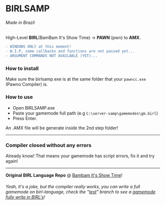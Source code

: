 # BIRLSAMP

###### Made in Brazil

High-Level **BIRL**(BamBam It's Show Time) -> **PAWN** (pwn) to **AMX**.

```diff
- WINDOWS ONLY at this moment!
- W.I.P, some callbacks and functions are not passed yet...
- ARGUMENT COMMANDS NOT AVAILABLE (YET)...
```

### How to install

Make sure the birlsamp.exe is at the same folder that your `pawncc.exe` (Pawno Compiler) is.

### How to use

- Open BIRLSAMP.exe
- Paste your gamemode full path (e.g `C:\server-samp\gamemodes\gm.birl`)
- Press Enter.

An .AMX file will be generate inside the 2nd step folder!

___

### Compiler closed without any errors

Already know! That means your gamemode has script errors, fix it and try again!

___

**Original BIRL Language Repo** @ [Bambam It's Show Time](https://github.com/BIRL-Language/)!

###### Yeah, it's a joke, but the compiler really works, you can write a full gamemode on birl-language, check the "[test](https://github.com/ArTDsL/BIRLSAMP/tree/test)" branch to see a [gamemode fully write in BIRL's](https://github.com/ArTDsL/BIRLSAMP/blob/test/GAMEMODES/grandlarceny.birl)!
